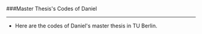 ###Master Thesis's Codes of Daniel   
   
---
   
- Here are the codes of Daniel's master thesis in TU Berlin.
